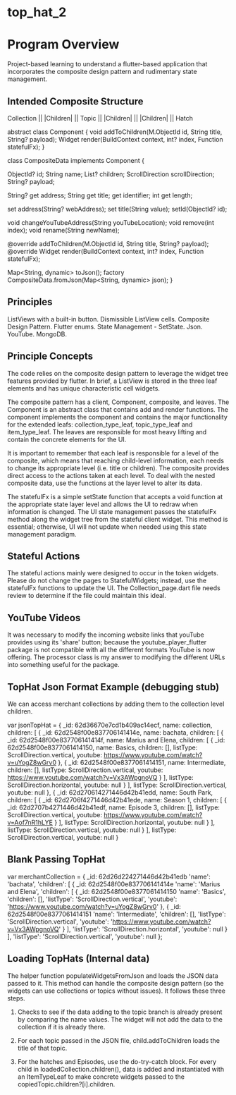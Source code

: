 # top_hat_2

# Program Overview

Project-based learning to understand a flutter-based application that incorporates the composite design pattern and rudimentary state management.

## Intended Composite Structure

Collection
 ||
|Children|
 ||
 Topic
 ||
|Children|
 ||
|Children|
 ||
 Hatch

abstract class Component {
 void addToChildren(M.ObjectId id, String title, String? payload);
 Widget render(BuildContext context, int? index, Function statefulFx);
}

class CompositeData implements Component {
 
 ObjectId? id;
 String name;
 List<CompositeData>? children;
 ScrollDirection scrollDirection;
 String? payload;

 String? get address;
 String get title;
 get identifier;
 int get length;

 set address(String? webAddress);
 set title(String value);
 setId(ObjectId? id);
 
 void changeYouTubeAddress(String youTubeLocation);
 void remove(int index);
 void rename(String newName);

 @override
 addToChildren(M.ObjectId id, String title, String? payload);
 @override
 Widget render(BuildContext context, int? index, Function statefulFx);

 Map<String, dynamic> toJson();
 factory CompositeData.fromJson(Map<String, dynamic> json);
 }

## Principles

ListViews with a built-in button.
Dismissible ListView cells.
Composite Design Pattern.
Flutter enums. 
State Management - SetState.
Json.
YouTube.
MongoDB.

## Principle Concepts

The code relies on the composite design pattern to leverage the widget tree features provided by flutter.
In brief, a ListView is stored in the three leaf elements and has unique characteristic cell widgets.

The composite pattern has a client, Component, composite, and leaves. The Component is an abstract class that contains add and render functions. The component implements the component and contains the major functionality for the extended leafs: collection_type_leaf, topic_type_leaf and item_type_leaf. The leaves are responsible for most heavy lifting and contain the concrete elements for the UI.

It is important to remember that each leaf is responsible for a level of the composite, which means that reaching child-level information, each needs to change its appropriate level (i.e. title or children). The composite provides direct access to the actions taken at each level. To deal with the nested composite data, use the functions at the layer level to alter its data.

The statefulFx is a simple setState function that accepts a void function at the appropriate state layer level and allows the UI to redraw when information is changed. The UI state management passes the statefulFx method along the widget tree from the stateful client widget. This method is essential; otherwise, UI will not update when needed using this state management paradigm.

## Stateful Actions

The stateful actions mainly were designed to occur in the token widgets. Please do not change the pages to StatefulWidgets; instead, use the statefulFx functions to update the UI. The Collection_page.dart file needs review to determine if the file could maintain this ideal.

## YouTube Videos

It was necessary to modify the incoming website links that youTube provides using its 'share' button; because the youtube_player_flutter package is not compatible with all the different formats YouTube is now offering. The processor class is my answer to modifying the different URLs into something useful for the package.

## TopHat Json Format Example (debugging stub)

We can access merchant collections by adding them to the collection level children.

var jsonTopHat = {
 _id: 62d36670e7cd1b409ac14ecf, 
 name: collection, 
 children: [
 {
 _id: 62d2548f00e837706141414e,
 name: bachata,
 children: [
 {
 _id: 62d2548f00e837706141414f,
 name: Marius and Elena,
 children: [
 {
 _id: 62d2548f00e8377061414150,
 name: Basics, 
 children: [],
 listType: ScrollDirection.vertical,
 youtube: https://www.youtube.com/watch?v=uYogZ8wGrv0
 },
 {
 _id: 62d2548f00e8377061414151,
 name: Intermediate,
 children: [],
 listType: ScrollDirection.vertical,
 youtube: https://www.youtube.com/watch?v=Vx3AWpgnoVQ
 }
 ],
 listType: 
 ScrollDirection.horizontal,
 youtube: null
 }
 ], 
 listType: ScrollDirection.vertical, 
 youtube: null
 }, 
 {
 _id: 62d270614271446d42b41edd, 
 name: South Park, children: 
 [
 {
 _id: 62d2706f4271446d42b41ede, 
 name: Season 1, 
 children: [
 {
 _id: 62d2707b4271446d42b41edf, 
 name: Episode 3, 
 children: [], 
 listType: ScrollDirection.vertical, 
 youtube: https://www.youtube.com/watch?v=Aof7nR1hLYE
 }
 ], 
 listType: ScrollDirection.horizontal, 
 youtube: null
 }
 ], 
 listType: ScrollDirection.vertical, 
 youtube: null
 }
 ], 
 listType: ScrollDirection.vertical,
 youtube: null
 }

## Blank Passing TopHat

var merchantCollection = {
 _id: 62d26d224271446d42b41edb
 'name': 'bachata',
 'children': [
 {
 _id: 62d2548f00e837706141414e
 'name': 'Marius and Elena',
 'children': [
 {
 _id: 62d2548f00e8377061414150
 'name': 'Basics',
 'children': [],
 'listType': 'ScrollDirection.vertical',
 'youtube': 'https://www.youtube.com/watch?v=uYogZ8wGrv0'
 },
 {
 _id: 62d2548f00e8377061414151
 'name': 'Intermediate',
 'children': [],
 'listType': 'ScrollDirection.vertical',
 'youtube': 'https://www.youtube.com/watch?v=Vx3AWpgnoVQ'
 }
 ],
 'listType': 'ScrollDirection.horizontal',
 'youtube': null
 }
 ],
 'listType': 'ScrollDirection.vertical',
 'youtube': null
};

## Loading TopHats (Internal data)

The helper function populateWidgetsFromJson and loads the JSON data passed to it. This method can handle the composite design pattern (so the widgets can use collections or topics without issues). It follows these three steps.

1) Checks to see if the data adding to the topic branch is already present by comparing the name values. The widget will not add the data to the collection if it is already there.

2) For each topic passed in the JSON file, child.addToChildren loads the title of that topic.

3) For the hatches and Episodes, use the do-try-catch block. For every child in loadedCollection.children(), data is added and instantiated with an ItemTypeLeaf to make concrete widgets passed to the copiedTopic.children?[i].children.

